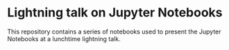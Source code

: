 # Lightning talk on Jupyter Notebooks

This repository contains a series of notebooks used to present the Jupyter Notebooks at a lunchtime lightning talk.